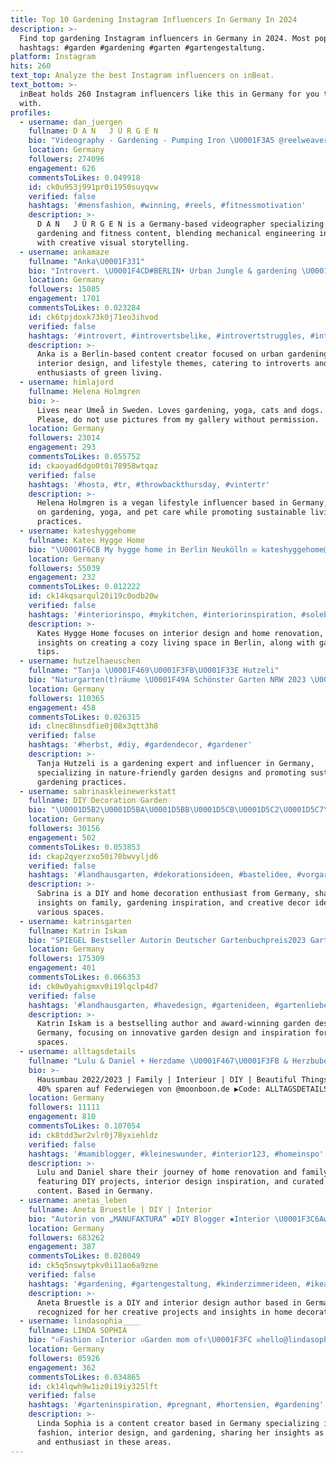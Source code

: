 ```yaml
---
title: Top 10 Gardening Instagram Influencers In Germany In 2024
description: >-
  Find top gardening Instagram influencers in Germany in 2024. Most popular
  hashtags: #garden #gardening #garten #gartengestaltung.
platform: Instagram
hits: 260
text_top: Analyze the best Instagram influencers on inBeat.
text_bottom: >-
  inBeat holds 260 Instagram influencers like this in Germany for you to work
  with.
profiles:
  - username: dan_juergen
    fullname: D A N   J Ü R G E N
    bio: "Videography - Gardening - Pumping Iron \U0001F3A5 @reelweaver MSc - Mechanical Engineering \U0001F4E9 danjuergen@gmail.com ⬇️ Youtube ⬇️"
    location: Germany
    followers: 274096
    engagement: 626
    commentsToLikes: 0.049918
    id: ck0u953j991pr0i1950suyqvw
    verified: false
    hashtags: '#mensfashion, #winning, #reels, #fitnessmotivation'
    description: >-
      D A N   J Ü R G E N is a Germany-based videographer specializing in
      gardening and fitness content, blending mechanical engineering insights
      with creative visual storytelling.
  - username: ankamaze
    fullname: "Anka\U0001F331"
    bio: "Introvert. \U0001F4CD#BERLIN• Urban Jungle & gardening \U0001F331 \U0001F33FInterior - Lifestyle annkathrin.mazal@gmail.com"
    location: Germany
    followers: 15085
    engagement: 1701
    commentsToLikes: 0.023284
    id: ck6tpjdoxk73k0j71eo3ihvod
    verified: false
    hashtags: '#introvert, #introvertsbelike, #introvertstruggles, #introvertproblems'
    description: >-
      Anka is a Berlin-based content creator focused on urban gardening,
      interior design, and lifestyle themes, catering to introverts and
      enthusiasts of green living.
  - username: himlajord
    fullname: Helena Holmgren
    bio: >-
      Lives near Umeå in Sweden. Loves gardening, yoga, cats and dogs. Vegan.
      Please, do not use pictures from my gallery without permission.
    location: Germany
    followers: 23014
    engagement: 293
    commentsToLikes: 0.055752
    id: ckaoyad6dgo0t0i78958wtqaz
    verified: false
    hashtags: '#hosta, #tr, #throwbackthursday, #vintertr'
    description: >-
      Helena Holmgren is a vegan lifestyle influencer based in Germany, focusing
      on gardening, yoga, and pet care while promoting sustainable living
      practices.
  - username: kateshyggehome
    fullname: Kates Hygge Home
    bio: "\U0001F6CB My hygge home in Berlin Neukölln ✉️ kateshyggehome@gmx.de \U0001F469‍\U0001F33E Gardening & renovating @kateshyggegarden"
    location: Germany
    followers: 55039
    engagement: 232
    commentsToLikes: 0.012222
    id: ck14kqsarqul20i19c0odb20w
    verified: false
    hashtags: '#interiorinspo, #mykitchen, #interiorinspiration, #solebich'
    description: >-
      Kates Hygge Home focuses on interior design and home renovation, sharing
      insights on creating a cozy living space in Berlin, along with gardening
      tips.
  - username: hutzelhaeuschen
    fullname: "Tanja \U0001F469\U0001F3FB‍\U0001F33E Hutzeli"
    bio: "Naturgarten(t)räume \U0001F49A Schönster Garten NRW 2023 \U0001F947 Nabu „Schmetterlingsfreundlicher Garten“ \U0001F98B WDR „So wohnt der Westen“ \U0001F4FA"
    location: Germany
    followers: 110365
    engagement: 458
    commentsToLikes: 0.026315
    id: clnec8hnsdfie0j08x3qtt3h8
    verified: false
    hashtags: '#herbst, #diy, #gardendecor, #gardener'
    description: >-
      Tanja Hutzeli is a gardening expert and influencer in Germany,
      specializing in nature-friendly garden designs and promoting sustainable
      gardening practices.
  - username: sabrinaskleinewerkstatt
    fullname: DIY♡︎Decoration♡︎Garden♡︎
    bio: "\U0001D5B2\U0001D5BA\U0001D5BB\U0001D5CB\U0001D5C2\U0001D5C7\U0001D5BA »\U0001D5AC\U0001D5C8\U0001D5C6 \U0001D5C8\U0001D5BF \U0001D5CD\U0001D5D0\U0001D5C8 »\U0001D5A5\U0001D5BA\U0001D5C6\U0001D5C2\U0001D5C5\U0001D5D2, \U0001D5A6\U0001D5BA\U0001D5CB\U0001D5BD\U0001D5BE\U0001D5C7\U0001D5C2\U0001D5C7\U0001D5CC\U0001D5C9\U0001D5C2\U0001D5CB\U0001D5BA\U0001D5CD\U0001D5C2\U0001D5C8\U0001D5C7, \U0001D5A3\U0001D5BE\U0001D5BC\U0001D5C8\U0001D5CB\U0001D5BA\U0001D5CD\U0001D5C2\U0001D5C8\U0001D5C7 ➪\U0001D5C6\U0001D5BE\U0001D5C2\U0001D5C7\U0001D5BE\U0001D5C4\U0001D5C5\U0001D5BE\U0001D5C2\U0001D5C7\U0001D5BE\U0001D5C0\U0001D5BA\U0001D5CB\U0001D5CD\U0001D5BE\U0001D5C7\U0001D5D0\U0001D5BE\U0001D5CB\U0001D5C4\U0001D5CC\U0001D5CD\U0001D5BA\U0001D5CD\U0001D5CD@\U0001D5C8\U0001D5CE\U0001D5CD\U0001D5C5\U0001D5C8\U0001D5C8\U0001D5C4.\U0001D5BD\U0001D5BE"
    location: Germany
    followers: 30156
    engagement: 502
    commentsToLikes: 0.053853
    id: ckap2qyerzxo50i78bwvyljd6
    verified: false
    hashtags: '#landhausgarten, #dekorationsideen, #bastelidee, #vorgarten'
    description: >-
      Sabrina is a DIY and home decoration enthusiast from Germany, sharing
      insights on family, gardening inspiration, and creative decor ideas for
      various spaces.
  - username: katrinsgarten
    fullname: Katrin Iskam
    bio: "SPIEGEL Bestseller Autorin Deutscher Gartenbuchpreis2023 Garten Award \U0001F3C62022-Gartengestaltung OFFENER GARTEN -1.9.2024"
    location: Germany
    followers: 175309
    engagement: 401
    commentsToLikes: 0.066353
    id: ck0w0yahigmxv0i19lqclp4d7
    verified: false
    hashtags: '#landhausgarten, #havedesign, #gartenideen, #gartenliebe'
    description: >-
      Katrin Iskam is a bestselling author and award-winning garden designer in
      Germany, focusing on innovative garden design and inspiration for outdoor
      spaces.
  - username: alltagsdetails
    fullname: "Lulu & Daniel + Herzdame \U0001F467\U0001F3FB & Herzbube \U0001F476"
    bio: >-
      Hausumbau 2022/2023 | Family | Interieur | DIY | Beautiful Things Bis zu
      40% sparen auf Federwiegen von @moonboon.de ▶️Code: ALLTAGSDETAILS
    location: Germany
    followers: 11111
    engagement: 810
    commentsToLikes: 0.107054
    id: ck8tdd3wr2vlr0j78yxiehldz
    verified: false
    hashtags: '#mamiblogger, #kleineswunder, #interior123, #homeinspo'
    description: >-
      Lulu and Daniel share their journey of home renovation and family life,
      featuring DIY projects, interior design inspiration, and curated lifestyle
      content. Based in Germany.
  - username: anetas_leben
    fullname: Aneta Bruestle | DIY | Interior
    bio: "Autorin von „MANUFAKTURA“ ▪️DIY Blogger ▪️Interior \U0001F3C6Award 2022 „Top Trend“ Schöner wohnen Farbe ✉️r.bruestle@media24all.de Impressum im Blog"
    location: Germany
    followers: 683262
    engagement: 387
    commentsToLikes: 0.028049
    id: ck5q5nswytpkv0i11ao6a9zne
    verified: false
    hashtags: '#gardening, #gartengestaltung, #kinderzimmerideen, #ikeahome'
    description: >-
      Aneta Bruestle is a DIY and interior design author based in Germany,
      recognized for her creative projects and insights in home decoration.
  - username: lindasophia____
    fullname: LINDA SOPHIA
    bio: "▫️Fashion ▫️Interior ▫️Garden mom of✌\U0001F3FC ✉️hello@lindasophia.de \U0001F4CDOffenburg Anfragen bitte per Email"
    location: Germany
    followers: 85926
    engagement: 362
    commentsToLikes: 0.034865
    id: ck14lqwh9w1iz0i19iy325lft
    verified: false
    hashtags: '#garteninspiration, #pregnant, #hortensien, #gardening'
    description: >-
      Linda Sophia is a content creator based in Germany specializing in
      fashion, interior design, and gardening, sharing her insights as a mother
      and enthusiast in these areas.
---
```



